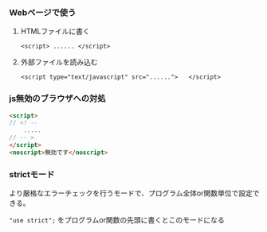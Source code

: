 ### Webページで使う

1. HTMLファイルに書く

   `<script> ...... </script>`

2. 外部ファイルを読み込む

   `<script type="text/javascript" src="......">   </script>`



### js無効のブラウザへの対処

```html
<script>
// <! --
    .....
// -- >
</script>
<noscript>無効です</noscript>
```



### strictモード

より厳格なエラーチェックを行うモードで、プログラム全体or関数単位で設定できる。

`"use strict";` をプログラムor関数の先頭に書くとこのモードになる

